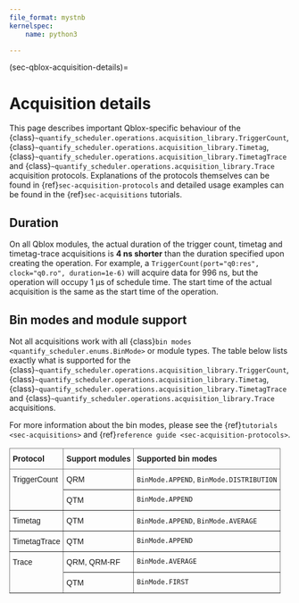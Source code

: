 ```yaml
---
file_format: mystnb
kernelspec:
    name: python3

---
```

(sec-qblox-acquisition-details)=

# Acquisition details

This page describes important Qblox-specific behaviour of the {class}`~quantify_scheduler.operations.acquisition_library.TriggerCount`, {class}`~quantify_scheduler.operations.acquisition_library.Timetag`, {class}`~quantify_scheduler.operations.acquisition_library.TimetagTrace` and {class}`~quantify_scheduler.operations.acquisition_library.Trace` acquisition protocols. Explanations of the protocols themselves can be found in {ref}`sec-acquisition-protocols` and detailed usage examples can be found in the {ref}`sec-acquisitions` tutorials.

## Duration

On all Qblox modules, the actual duration of the trigger count, timetag and timetag-trace acquisitions is **4 ns shorter** than the duration specified upon creating the operation. For example, a `TriggerCount(port="q0:res", clock="q0.ro", duration=1e-6)` will acquire data for 996 ns, but the operation will occupy 1 µs of schedule time. The start time of the actual acquisition is the same as the start time of the operation.

## Bin modes and module support

Not all acquisitions work with all {class}`bin modes <quantify_scheduler.enums.BinMode>` or module types. The table below lists exactly what is supported for the {class}`~quantify_scheduler.operations.acquisition_library.TriggerCount`, {class}`~quantify_scheduler.operations.acquisition_library.Timetag`, {class}`~quantify_scheduler.operations.acquisition_library.TimetagTrace` and {class}`~quantify_scheduler.operations.acquisition_library.Trace` acquisitions.

For more information about the bin modes, please see the {ref}`tutorials <sec-acquisitions>` and {ref}`reference guide <sec-acquisition-protocols>`.

<style type="text/css">
.tg  {border-collapse:collapse;border-spacing:0;}
.tg td{border-color:black;border-style:solid;border-width:1px;font-family:Arial, sans-serif;font-size:14px;
  overflow:hidden;padding:10px 5px;word-break:normal;}
.tg th{border-color:black;border-style:solid;border-width:1px;font-family:Arial, sans-serif;font-size:14px;
  font-weight:normal;overflow:hidden;padding:10px 5px;word-break:normal;}
.tg .tg-0pky{border-color:inherit;text-align:left;vertical-align:top}
</style>
<table class="tg"><thead>
  <tr>
    <th class="tg-0pky"><span style="font-weight:bold">Protocol</span></th>
    <th class="tg-0pky"><span style="font-weight:bold">Support modules</span></th>
    <th class="tg-0pky"><span style="font-weight:bold">Supported bin modes</span></th>
  </tr></thead>
<tbody>
  <tr>
    <td class="tg-0pky" rowspan="2">TriggerCount</td>
    <td class="tg-0pky">QRM</td>
    <td class="tg-0pky"><code>BinMode.APPEND</code>, <code>BinMode.DISTRIBUTION</code></td>
  </tr>
  <tr>
    <td class="tg-0pky">QTM</td>
    <td class="tg-0pky"><code>BinMode.APPEND</code></td>
  </tr>
  <tr>
    <td class="tg-0pky">Timetag</td>
    <td class="tg-0pky">QTM</td>
    <td class="tg-0pky"><code>BinMode.APPEND</code>, <code>BinMode.AVERAGE</code></td>
  </tr>
  <tr>
    <td class="tg-0pky">TimetagTrace</td>
    <td class="tg-0pky">QTM</td>
    <td class="tg-0pky"><code>BinMode.APPEND</code></td>
  </tr>
  <tr>
    <td class="tg-0pky" rowspan="2">Trace</td>
    <td class="tg-0pky">QRM, QRM-RF</td>
    <td class="tg-0pky"><code>BinMode.AVERAGE</code></td>
  </tr>
  <tr>
    <td class="tg-0pky">QTM</td>
    <td class="tg-0pky"><code>BinMode.FIRST</code></td>
  </tr>
</tbody>
</table>
